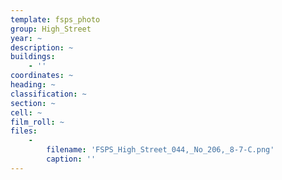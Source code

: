 ```yaml
---
template: fsps_photo
group: High_Street
year: ~
description: ~
buildings:
    - ''
coordinates: ~
heading: ~
classification: ~
section: ~
cell: ~
film_roll: ~
files:
    -
        filename: 'FSPS_High_Street_044,_No_206,_8-7-C.png'
        caption: ''
---
```

